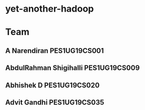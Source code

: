 # yet-another-hadoop
# Team
## A Narendiran PES1UG19CS001
## AbdulRahman Shigihalli PES1UG19CS009
## Abhishek D PES1UG19CS020
## Advit Gandhi PES1UG19CS035

